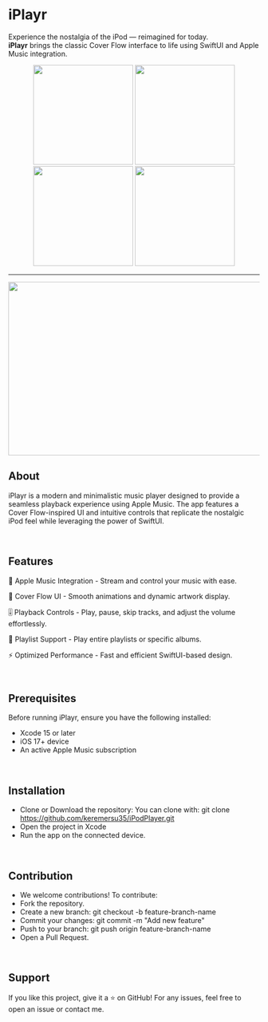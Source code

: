 # iPlayr

Experience the nostalgia of the iPod — reimagined for today.  
**iPlayr** brings the classic Cover Flow interface to life using SwiftUI and Apple Music integration.

<div align="center">
  <img src="https://github.com/user-attachments/assets/5ba23608-a129-43af-8e5a-40420519c92c" width="200" />
  <img src="https://github.com/user-attachments/assets/bd7c1f93-0704-4079-af60-5928f0042f54" width="200" />
  <img src="https://github.com/user-attachments/assets/ce615eb9-0662-4f1a-953a-cd76972d2c66" width="200" />
  <img src="https://github.com/user-attachments/assets/3c4a05a6-f250-46cd-8206-04ecc6ea716a" width="200" />
</div>

<hr>

<div align="center">
  <img src="https://github.com/user-attachments/assets/07fd3811-a954-42f9-83fe-9dc0c5ce4cac" width="840" height="348" />
</div>

## About

iPlayr is a modern and minimalistic music player designed to provide a seamless playback experience using Apple Music. The app features a Cover Flow-inspired UI and intuitive controls that replicate the nostalgic iPod feel while leveraging the power of SwiftUI.

<br>

## Features

🎵 Apple Music Integration - Stream and control your music with ease.

🎨 Cover Flow UI - Smooth animations and dynamic artwork display.

🎚 Playback Controls - Play, pause, skip tracks, and adjust the volume effortlessly.

🔄 Playlist Support - Play entire playlists or specific albums.

⚡ Optimized Performance - Fast and efficient SwiftUI-based design.

<br>

## Prerequisites

 Before running iPlayr, ensure you have the following installed:

- Xcode 15 or later
- iOS 17+ device
- An active Apple Music subscription

<br>

## Installation

- Clone or Download the repository:
You can clone with:
git clone https://github.com/keremersu35/iPodPlayer.git
- Open the project in Xcode
- Run the app on the connected device.

<br>

## Contribution

- We welcome contributions! To contribute:
- Fork the repository.
- Create a new branch: git checkout -b feature-branch-name
- Commit your changes: git commit -m "Add new feature"
- Push to your branch: git push origin feature-branch-name
- Open a Pull Request.

<br>

## Support

If you like this project, give it a ⭐ on GitHub! For any issues, feel free to open an issue or contact me.
